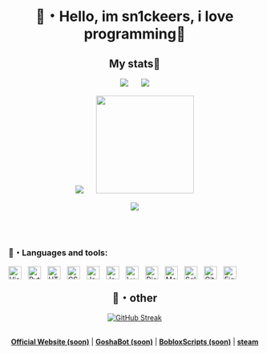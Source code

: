 <h1 align="center">🌿・Hello, im sn1ckeers, i love programming👅</h1>

<div align="center">
  <h2>My stats👅</h2>
  <div>
    
<img src="https://github.com/user-attachments/assets/d6b53e62-142a-4953-ba42-75901df8937d">ㅤㅤ![](http://github-profile-summary-cards.vercel.app/api/cards/stats?username=sn1ckeers&theme=transparent)
  </div>
  <div>
    
![](http://github-profile-summary-cards.vercel.app/api/cards/repos-per-language?username=sn1ckeers&theme=transparent)ㅤㅤ<img src="https://github.com/user-attachments/assets/95b29f30-5daf-4eec-b196-dee6d0c65ef8" width="195">

  </div>

![](http://github-profile-summary-cards.vercel.app/api/cards/profile-details?username=sn1ckeers&theme=transparent)
</div>
<br>
<br>
<h3>🌺・Languages and tools: </h3>

<div>
  <img align="left" alt="Visual Studio Code" width="26px" src="https://cdn.jsdelivr.net/gh/devicons/devicon/icons/vscode/vscode-original.svg" style="padding-right:10px;" />‏‎
  <img align="left" alt="Python" width="26px" src="https://cdn.jsdelivr.net/gh/devicons/devicon@latest/icons/python/python-original.svg" style="padding-right:10px;" />
  <img align="left" alt="HTML5" width="26px" src="https://cdn.jsdelivr.net/gh/devicons/devicon/icons/html5/html5-original.svg" style="padding-right:10px;" />
  <img align="left" alt="CSS3" width="26px" src="https://cdn.jsdelivr.net/gh/devicons/devicon/icons/css3/css3-original.svg" style="padding-right:10px;" />
  <img align="left" alt="JavaScript" width="26px" src="https://cdn.jsdelivr.net/gh/devicons/devicon/icons/javascript/javascript-original.svg" style="padding-right:10px;" />
  <img align="left" alt="Java" width="26px" src="https://cdn.jsdelivr.net/gh/devicons/devicon/icons/java/java-original.svg" style="padding-right:10px;" />
  <img align="left" alt="Lua" width="26px" src="https://cdn.jsdelivr.net/gh/devicons/devicon/icons/lua/lua-original.svg" style="padding-right:10px;" />
  <img align="left" alt="Discord" width="26px" src="https://raw.githubusercontent.com/fabsch2003/old-discord-icon/main/app.ico" style="padding-right:10px;" />
  <img align="left" alt="MongoDB" width="26px" src="https://cdn.jsdelivr.net/gh/devicons/devicon/icons/mongodb/mongodb-original.svg" style="padding-right:10px;" />
  <img align="left" alt="Sqlite" width="26px" src="https://cdn.jsdelivr.net/gh/devicons/devicon/icons/sqlite/sqlite-original.svg" style="padding-right:10px;" />
  <img align="left" alt="GitHub" width="26px" src="https://user-images.githubusercontent.com/3369400/139447912-e0f43f33-6d9f-45f8-be46-2df5bbc91289.png" style="padding-right:10px;" />
  <img align="left" alt="Figma" width="26px" src="https://cdn.jsdelivr.net/gh/devicons/devicon/icons/figma/figma-original.svg" style="padding-right:10px;" />
</div>


<h2 align="center">👅・other</h2>

<div align="center">
  
[![GitHub Streak](https://github-readme-streak-stats.herokuapp.com/?user=sn1ckeers&theme=transparent)](https://git.io/streak-stats)
<br>
<br>
</div>

<div align="center">
<strong><a href="">Official Website (soon)</a></strong> |
<strong><a href="">GoshaBot (soon)</a></strong> |
<strong><a href="">BobloxScripts (soon)</a></strong> |
<strong><a href="https://steamcommunity.com/profiles/76561199195158068/">steam</a></strong>
</div>
